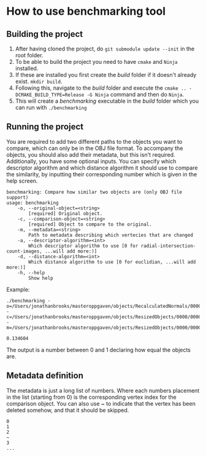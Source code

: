# How to use benchmarking tool

## Building the project

1. After having cloned the project, do `git submodule update --init` in the root folder.
2. To be able to build the project you need to have `cmake` and `Ninja` installed.
3. If these are installed you first create the _build_ folder if it doesn't already exist. `mkdir build`.
4. Following this, navigate to the _build_ folder and execute the `cmake .. -DCMAKE_BUILD_TYPE=Release -G Ninja` command and then do `Ninja`.
5. This will create a _benchmarking_ executable in the _build_ folder which you can run with `./benchmarking`

## Running the project

You are required to add two different paths to the objects you want to compare, which can only be in the OBJ file format. To accompany the objects, you should also add their metadata, but this isn't required. Additionally, you have some optional inputs. You can specify which descriptor algorithm and which distance algorithm it should use to compare the similarity, by inputting their corresponding number which is given in the help screen. 

```
benchmarking: Compare how similar two objects are (only OBJ file support)
usage: benchmarking
    -o, --original-object=<string>
		[required] Original object.
    -c, --comparison-object=<string>
		[required] Object to compare to the original.
    -m, --metadata=<string>
		Path to metadata describing which vertecies that are changed
    -a, --descriptor-algorithm=<int>
		Which descriptor algorithm to use [0 for radial-intersection-count-images, ...will add more:)]
    -d, --distance-algorithm=<int>
		Which distance algorithm to use [0 for euclidian, ...will add more:)]
    -h, --help
		Show help
```

Example:

```
./benchmarking -o=/Users/jonathanbrooks/masteroppgaven/objects/RecalculatedNormals/0000.obj -c=/Users/jonathanbrooks/masteroppgaven/objects/ResizedObjects/0000/0000.obj -m=/Users/jonathanbrooks/masteroppgaven/objects/ResizedObjects/0000/0000.txt

0.134604
```

The output is a number between 0 and 1 declaring how equal the objects are.

## Metadata definition
The metadata is just a long list of numbers. Where each numbers placement in the list (starting from 0) is the corresponding vertex index for the comparison object. You can also use ~ to indicate that the vertex has been deleted somehow, and that it should be skipped.
```
0
1
2
~
3
...
```

